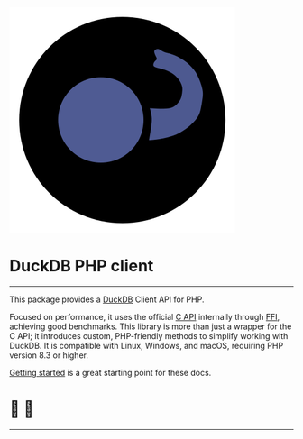 ![logo](logo-200x200.svg)

# DuckDB PHP client

---

This package provides a [DuckDB](https://github.com/duckdb/duckdb) Client API for PHP.

Focused on performance, it uses the official [C API](https://duckdb.org/docs/api/c/overview.html) internally through [FFI](https://www.php.net/manual/en/book.ffi.php), achieving good benchmarks.
This library is more than just a wrapper for the C API; it introduces custom, PHP-friendly methods to simplify working with DuckDB. It is compatible with Linux, Windows, and macOS, requiring PHP version 8.3 or higher.

[Getting started](getting-started.md) is a great starting point for these docs.

# 🐘 🦆

---
